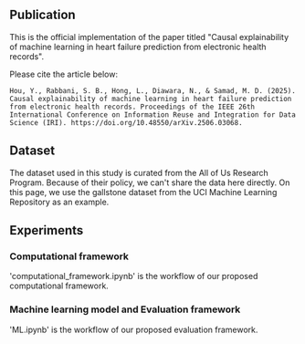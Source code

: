 ## Publication
This is the official implementation of the paper titled "Causal explainability of machine learning in heart failure prediction from electronic health records".

Please cite the article below:

```Hou, Y., Rabbani, S. B., Hong, L., Diawara, N., & Samad, M. D. (2025). Causal explainability of machine learning in heart failure prediction from electronic health records. Proceedings of the IEEE 26th International Conference on Information Reuse and Integration for Data Science (IRI). https://doi.org/10.48550/arXiv.2506.03068.```


## Dataset
The dataset used in this study is curated from the All of Us Research Program. Because of their policy, we can't share the data here directly. On this page, we use the gallstone dataset from the UCI Machine Learning Repository as an example.

## Experiments
### Computational framework
'computational_framework.ipynb' is the workflow of our proposed computational framework.

### Machine learning model and Evaluation framework
'ML.ipynb' is the workflow of our proposed evaluation framework.
